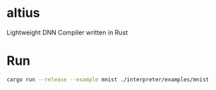 # altius
Lightweight DNN Compiler written in Rust

# Run

```sh
cargo run --release --example mnist ./interpreter/examples/mnist
```
